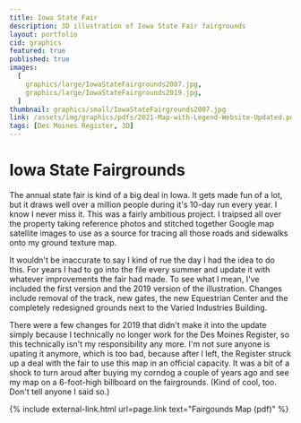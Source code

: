 ```yaml
---
title: Iowa State Fair
description: 3D illustration of Iowa State Fair fairgrounds
layout: portfolio
cid: graphics
featured: true
published: true
images:
  [
    graphics/large/IowaStateFairgrounds2007.jpg,
    graphics/large/IowaStateFairgrounds2019.jpg,
  ]
thumbnail: graphics/small/IowaStateFairgrounds2007.jpg
link: /assets/img/graphics/pdfs/2021-Map-with-Legend-Website-Updated.pdf
tags: [Des Moines Register, 3D]
---
```


# Iowa State Fairgrounds

The annual state fair is kind of a big deal in Iowa. It gets made fun of a lot, but it draws well over a million people during it's 10-day run every year. I know I never miss it. This was a fairly ambitious project. I traipsed all over the property taking reference photos and stitched together Google map satellite images to use as a source for tracing all those roads and sidewalks onto my ground texture map.

It wouldn't be inaccurate to say I kind of rue the day I had the idea to do this. For years I had to go into the file every summer and update it with whatever improvements the fair had made. To see what I mean, I've included the first version and the 2019 version of the illustration. Changes include removal of the track, new gates, the new Equestrian Center and the completely redesigned grounds next to the Varied Industries Building.

There were a few changes for 2019 that didn't make it into the update simply because I technically no longer work for the Des Moines Register, so this technically isn't my responsibility any more. I'm not sure anyone is upating it anymore, which is too bad, because after I left, the Register struck up a deal with the fair to use this map in an official capacity. It was a bit of a shock to turn aroud after buying my corndog a couple of years ago and see my map on a 6-foot-high billboard on the fairgrounds. (Kind of cool, too. Don't tell anyone I said so.)

<!-- external link -->

{% include external-link.html url=page.link text="Fairgounds Map (pdf)" %}
